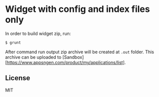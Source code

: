 # Widget with config and index files only

In order to build widget zip, run:

```
$ grunt 
```

After command run output zip archive will be created at `.out` folder. This archive can be uploaded to [Sandbox][https://www.appsngen.com/product/my/applications/list].

## License

MIT
